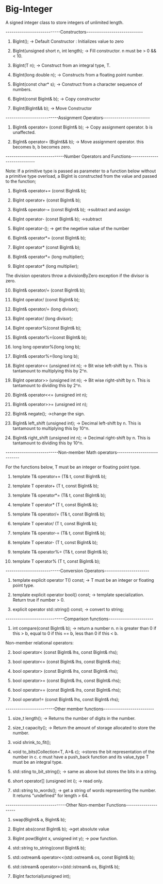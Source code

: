 # Big-Integer
A signed integer class to store integers of unlimited length.

----------------------------Constructors-----------------------------
1) BigInt(); -> Default Constructor : Initializes value to zero

2) BigInt(unsigned short n, int length); -> Fill constructor. n must be > 0 && < 10.

3) BigInt(T n); -> Construct from an integral type, T.

4) BigInt(long double n); -> Constructs from a floating point number.

5) BigInt(const char* s); -> Construct from a character sequence of numbers.

6) BigInt(const BigInt& b); -> Copy constructor

7) BigInt(BigInt&& b); -> Move Constructor

---------------------------Assignment Operators------------------------
1) BigInt& operator= (const BigInt& b); -> Copy assignment operator. b is unaffected.

2) BigInt& operator= (BigInt&& b); -> Move assignment operator. this becomes b, b becomes zero.

------------------------------Number Operators and Functions-----------------------------

Note: If a primitive type is passed as parameter to a function below without a primitive type overload, a BigInt is constructed from the value and passed to the function;

1) BigInt& operator+= (const BigInt& b);

2) BigInt operator+ (const BigInt& b);

3) BigInt& operator-= (const BigInt& b); ->subtract and assign

4) BigInt operator- (const BigInt& b); ->subtract

5) BigInt operator-(); -> get the negetive value of the number

6) BigInt& operator*= (const BigInt& b);

7) BigInt operator* (const BigInt& b);

8) BigInt& operator*= (long  multiplier);

9) BigInt operator* (long  multiplier);

The division operators throw a divisionByZero exception if the divisor is zero.

10) BigInt& operator/= (const BigInt& b);

11) BigInt operator/ (const BigInt& b);

12) BigInt& operator/= (long divisor);

13) BigInt operator/ (long divisor);

14) BigInt operator%(const BigInt& b);

15) BigInt& operator%=(const BigInt& b);

16) long long operator%(long long b);

17) BigInt& operator%=(long long b);

18) BigInt operator<< (unsigned int n); -> Bit wise left-shift by n. This is tantamount to multiplying this by 2^n.

19) BigInt operator>> (unsigned int n); -> Bit wise right-shift by n. This is tantamount to dividing this by 2^n.

20) BigInt& operator<<= (unsigned int n);

21) BigInt& operator>>= (unsigned int n);

22) BigInt& negate(); ->change the sign.

22) BigInt& left_shift (unsigned int); -> Decimal left-shift by n. This is tantamount to multiplying this by 10^n.

23) BigInt& right_shift (unsigned int n); -> Decimal right-shift by n. This is tantamount to dividing this by 10^n.

---------------------------Non-member Math operators----------------------------

For the functions below, T must be an integer or floating point type.

1) template<typename T> T& operator+= (T& t, const BigInt& b);

2) template<typename T> T operator+ (T t, const BigInt& b);

3) template<typename T> T& operator*= (T& t, const BigInt& b);

4) template<typename T> T operator* (T t, const BigInt& b);

5) template<typename T> T& operator/= (T& t, const BigInt& b);

6) template<typename T> T operator/ (T t, const BigInt& b);

3) template<typename T> T& operator-= (T& t, const BigInt& b);

4) template<typename T> T operator- (T t, const BigInt& b);
  
5) template<typename T> T& operator%= (T& t, const BigInt& b);

6) template<typename T> T operator% (T t, const BigInt& b);
  
----------------------------Conversion Operators-----------------------
1) template<typename T> explicit operator T() const;  -> T must be an integer or floating point type.
  
2) template<bool> explicit operator bool() const; -> template specialization. Return true if number > 0.
  
3) explicit operator std::string() const; -> convert to string;
  
------------------------------Comparison functions-----------------------
1) int compare(const BigInt& b); -> return a number n. n is greater than 0 if this > b, equal to 0 if this == b, less than 0 if this < b.

Non-member relational operators:

2) bool operator< (const BigInt& lhs, const BigInt& rhs);

3) bool operator<= (const BigInt& lhs, const BigInt& rhs);

4) bool operator> (const BigInt& lhs, const BigInt& rhs);

5) bool operator>= (const BigInt& lhs, const BigInt& rhs);

6) bool operator== (const BigInt& lhs, const BigInt& rhs);

7) bool operator!= (const BigInt& lhs, const BigInt& rhs);

-------------------------Other member functions--------------------------
1) size_t length(); -> Returns the number of digits in the number.

2) size_t capacity(); -> Return the amount of storage allocated to store the number.

3) void shrink_to_fit();

4) void to_bits(Collection<T, A>& c); ->stores the bit representation of the number in c. c must have a push_back function and its value_type T must be an integral type.

5) std::sting to_bit_string(); -> same as above but stores the bits in a string.

6) short operator[] (unsigned int i); -> read only.

7) std::string to_words(); -> get a string of words representing the number. It returns "undefined" for length > 64.

-------------------------------Other Non-member Functions---------------------
1) swap(BigInt& a, BigInt& b);

2) BigInt abs(const BigInt& b); ->get absolute value

3) BigInt pow(BigInt x, unsigned int y); -> pow function.

4) std::string to_string(const BigInt& b);

5) std::ostream& operator<<(std::ostream& os, const BigInt& b);

6) std::istream& operator>>(std::istream& os, BigInt& b);

7) BigInt factorial(unsigned int);
